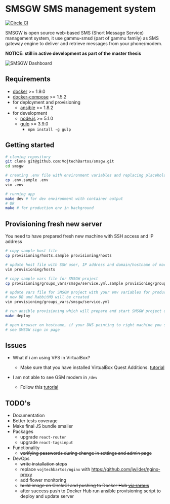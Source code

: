 # SMSGW SMS management system
[![Circle CI](https://circleci.com/gh/VojtechBartos/smsgw/tree/master.svg?style=svg)](https://circleci.com/gh/VojtechBartos/smsgw/tree/master)

SMSGW is open source web-based SMS (Short Message Service) management system, it use gammu-smsd (part of gammu family) as SMS gateway engine to deliver and retrieve messages from your phone/modem.

**NOTICE: still in active development as part of the master thesis**

![SMSGW Dashboard](https://raw.githubusercontent.com/VojtechBartos/smsgw/master/docs/_static/images/screen-dashboard.png "SMSGW Dashboard")

## Requirements

- [docker](https://github.com/docker/docker) >= 1.9.0
- [docker-compose](https://github.com/docker/compose) >= 1.5.2
- for deployment and provisioning
  - [ansible](http://www.ansible.com/) >= 1.8.2
- for development
  - [node.js](https://nodejs.org/en/) >= 5.1.0
  - [gulp](https://www.npmjs.com/package/gulp) >= 3.9.0
    - `npm install -g gulp`

## Getting started

```sh
# cloning repository
git clone git@github.com:VojtechBartos/smsgw.git
cd smsgw

# creating .env file with environment variables and replacing placeholders
cp .env.sample .env
vim .env

# running app
make dev # for dev environment with container output
# OR
make # for production env in background
```

## Provisioning fresh new server

You need to have prepared fresh new machine with SSH access and IP address

```sh
# copy sample host file
cp provisioning/hosts.sample provisioning/hosts

# update host file with SSH user, IP address and domain/hostname of machine
vim provisioning/hosts

# copy sample vars file for SMSGW project
cp provisioning/groups_vars/smsgw/service.yml.sample provisioning/groups_vars/smsgw/service.yml

# update vars file for SMSGW project with your env variables for production,
# new DB and RabbitMQ will be created
vim provisioning/groups_vars/smsgw/service.yml

# run ansible provisioning which will prepare and start SMSGW project on your machine
make deploy

# open browser on hostname, if your DNS pointing to right machine you should
# see SMSGW sign in page
```

## Issues

- What if i am using VPS in VirtualBox?
  - Make sure that you have installed VirtualBox Quest Additions. [tutorial](http://en.ig.ma/notebook/2012/virtualbox-guest-additions-on-ubuntu-server)

- I am not able to see GSM modem in `/dev`
  - Follow this [tutorial](https://www.raspberrypi.org/forums/viewtopic.php?f=36&t=80925)

## TODO's

- Documentation
- Better tests coverage
- Make final JS bundle smaller
- Packages
  - upgrade `react-router`
  - upgrade `react-tagsinput`
- Functionality
  - ~~verifying passwords during change in settings and admin page~~
- DevOps
  - ~~write installation steps~~
  - replace `vojtechbartos/nginx` with https://github.com/jwilder/nginx-proxy
  - add flower monitoring
  - ~~build image on CircleCI and pushing to Docker Hub [via rarous](https://github.com/rarous/rarousnet/blob/master/circle.yml)~~
  - after success push to Docker Hub run ansible provisioning script to deploy and update server
